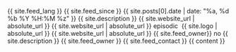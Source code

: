 <?xml version="1.0" encoding="UTF-8"?>
<rss xmlns:itunes="http://www.itunes.com/dtds/podcast-1.0.dtd" xmlns:media="http://search.yahoo.com/mrss/" xmlns:atom="http://www.w3.org/2005/Atom" xmlns:content="http://purl.org/rss/1.0/modules/content/" xmlns:googleplay="http://www.google.com/schemas/play-podcasts/1.0" version="2.0">
  <channel>
    <atom:link href="https://pubsubhubbub.appspot.com/" rel="hub"/>
    <atom:link href="{{ site.feed_url | absolute_url }}" rel="self"/>
    <atom:link href="{{ site.feed_url | absolute_url }}" rel="first"/>
    <atom:link href="{{ site.feed_url | absolute_url }}" rel="last"/>
    <title>{{ site.title }}</title>
    <language>{{ site.feed_lang }}</language>
    <pubDate>{{ site.feed_since }}</pubDate>
    <lastBuildDate>{{ site.posts[0].date | date: "%a, %d %b %Y %H:%M %z" }}</lastBuildDate>
    <description>{{ site.description }}</description>
    <link>{{ site.website_url | absolute_url }}</link>
    <generator>{{ site.website_url | absolute_url }}</generator>
    <itunes:type>episodic</itunes:type>
    <image>
      <url>{{ site.logo | absolute_url }}</url>
      <title>{{ site.title }}</title>
      <link>{{ site.website_url | absolute_url }}</link>
    </image>
    <itunes:image href="{{ site.logo | absolute_url }}"/>
    <itunes:subtitle/>
    <itunes:author>{{ site.feed_owner}}</itunes:author>
    <itunes:explicit>no</itunes:explicit>
    <itunes:keywords></itunes:keywords>
    <itunes:category text="Technology"/>
    <itunes:category text="News">
      <itunes:category text="Tech News"/>
    </itunes:category>
    <itunes:summary>{{ site.description }}</itunes:summary>
    <itunes:owner>
      <itunes:name>{{ site.feed_owner }}</itunes:name>
      <itunes:email>{{ site.feed_contact }}</itunes:email>
    </itunes:owner>
    {{ content }}
  </channel>
</rss>